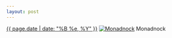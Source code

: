 ```yaml
---
layout: post
---
```


<p>
  <time><a href="/9">{{ page.date | date: "%B %e, %Y" }}</a></time>
  <a href="/9"><img src="{{ site.assets_url }}/9-640.jpg" srcset="{{ site.assets_url }}/9-1280.jpg 1280w, {{ site.assets_url }}/9-960.jpg 960w, {{ site.assets_url }}/9-640.jpg 640w, {{ site.assets_url }}/9-320.jpg 320w" sizes="(min-width: 700px) 50vw, calc(100vw - 2rem)" alt="Monadnock" /></a>
  <span>Monadnock</span>
</p>
